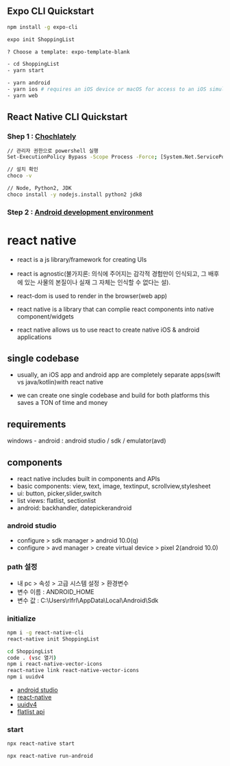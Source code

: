 ## Expo CLI Quickstart

```sh
npm install -g expo-cli

expo init ShoppingList

? Choose a template: expo-template-blank

- cd ShoppingList
- yarn start

- yarn android
- yarn ios # requires an iOS device or macOS for access to an iOS simulator
- yarn web
```

## React Native CLI Quickstart

### Shep 1 : [Chochlately](https://chocolatey.org/)

```sh
// 관리자 권한으로 powershell 실행
Set-ExecutionPolicy Bypass -Scope Process -Force; [System.Net.ServicePointManager]::SecurityProtocol = [System.Net.ServicePointManager]::SecurityProtocol -bor 3072; iex ((New-Object System.Net.WebClient).DownloadString('https://chocolatey.org/install.ps1'))

// 설치 확인
choco -v

// Node, Python2, JDK
choco install -y nodejs.install python2 jdk8
```

### Step 2 : [Android development environment](https://developer.android.com/studio)

# react native

- react is a js library/framework for creating UIs

- react is agnostic(불가지론: 의식에 주어지는 감각적 경험만이 인식되고, 그 배후에 있는 사물의 본질이나 실재 그 자체는 인식할 수 없다는 설).
- react-dom is used to render in the browser(web app)

- react native is a library that can complie react components into native component/widgets

- react native allows us to use react to create native iOS & android applications

## **single codebase**

- usually, an iOS app and android app are completely separate apps(swift vs java/kotlin)with react native

- we can create one single codebase and build for both platforms this saves a TON of time and money

## requirements

windows - android : android studio / sdk / emulator(avd)

## components

- react native includes built in components and APIs
- basic components: view, text, image, textinput, scrollview,stylesheet
- ui: button, picker,slider,switch
- list views: flatlist, sectionlist
- android: backhandler, datepickerandroid

### android studio

- configure > sdk manager > android 10.0(q)
- configure > avd manager > create virtual device > pixel 2(android 10.0)

### path 설정

- 내 pc > 속성 > 고급 시스템 설정 > 환경변수
- 변수 이름 : ANDROID_HOME
- 변수 값 : C:\Users\rlfrl\AppData\Local\Android\Sdk

### initialize

```sh
npm i -g react-native-cli
react-native init ShoppingList

cd ShoppingList
code . (vsc 열기)
npm i react-native-vector-icons
react-native link react-native-vector-icons
npm i uuidv4
```

- [android studio](https://developer.android.com/studio?hl=ko)
- [react-native](https://facebook.github.io/react-native/docs/view)
- [uuidv4](https://www.npmjs.com/package/uuidv4)
- [flatlist api](https://facebook.github.io/react-native/docs/flatlist)

### start

```sh
npx react-native start

npx react-native run-android
```

